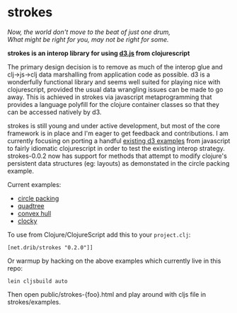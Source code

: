 # strokes

*Now, the world don't move to the beat of just one drum,  
What might be right for you, may not be right for some.*

**strokes is an interop library for using [d3.js](http://d3js.org/) from clojurescript**

The primary design decision is to remove as much of the interop glue and clj->js->clj data marshalling from application code as possible. d3 is a wonderfully functional library and seems well suited for playing nice with clojurescript, provided the usual data wrangling issues can be made to go away. This is achieved in strokes via javascript metaprogramming that provides a language polyfill for the clojure container classes so that they can be accessed natively by d3.

strokes is still young and under active development, but most of the core framework is in place and I'm eager to get feedback and contributions. I am currently focusing on porting a handful [existing d3 examples](https://github.com/mbostock/d3/wiki/Gallery) from javascript to fairly idiomatic clojurescript in order to test the existing interop strategy. strokes-0.0.2 now has support for methods that attempt to modify clojure's persistent data structures (eg: layouts) as demonstated in the circle packing example.

Current examples:

 * [circle packing](http://s.trokes.org/4584997)
 * [quadtree](http://s.trokes.org/4409139)
 * [convex hull](http://s.trokes.org/4369073)
 * [clocky](http://s.trokes.org/4326896)
 
To use from Clojure/ClojureScript add this to your `project.clj`:

    [net.drib/strokes "0.2.0"]]

Or warmup by hacking on the above examples which currently live in this repo:

    lein cljsbuild auto

Then open public/strokes-{foo}.html and play around with cljs file in strokes/examples.
